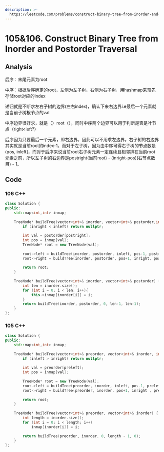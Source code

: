 ```yaml
---
description: >-
  https://leetcode.com/problems/construct-binary-tree-from-inorder-and-postorder-traversal/
---
```


# 105&106. Construct Binary Tree from Inorder and Postorder Traversal

## Analysis

后序：末尾元素为root

中序：根据后序确定的root，左侧为左子树，右侧为右子树，用hashmap来预先存储root对应的index

递归就是不断求左右子树的边界\(左右index\)，确认下来右边界i.e最后一个元素就是当前子树根节点的val

中序边界很好求，就是（）root（），同时中序两个边界可以用于判断是否是叶节点（right&lt;left?）

后序因为只要最后一个元素，即右边界，因此可以不用求左边界，右子树的右边界其实就是当前root的index-1。而对于左子树，因为由中序可得右子树的节点数是\(pos, inleft\]，而对于后序来说当前root右子树元素一定连续且相邻排在当前root元素之前，所以左子树的右边界是postright\(当前root\) - \(inright-pos\)\(右节点数目\) - 1。

## Code

### 106 C++ 

```cpp
class Solution {
public:
    std::map<int,int> inmap;
    
    TreeNode* buildTree(vector<int>& inorder, vector<int>& postorder,int inleft,int inright, int postright){
        if (inright < inleft) return nullptr;
        
        int val = postorder[postright];
        int pos = inmap[val];
        TreeNode* root = new TreeNode(val);
        
        root->left = buildTree(inorder, postorder, inleft, pos-1, postright-inright+pos-1);
        root->right = buildTree(inorder, postorder, pos+1, inright, postright-1);
        
        return root;
    }
    
    TreeNode* buildTree(vector<int>& inorder, vector<int>& postorder) {
        int len = inorder.size();
        for (int i = 0; i < len; i++){
            this->inmap[inorder[i]] = i;
        }
        return buildTree(inorder, postorder, 0, len-1, len-1);
    }
};
```

### 105 C++

```cpp
class Solution {
public:
    std::map<int,int> inmap;
    
    TreeNode* buildTree(vector<int>& preorder, vector<int>& inorder, int inleft, int inright, int preleft){
        if (inleft > inright) return nullptr;
        
        int val = preorder[preleft];
        int pos = inmap[val];
        
        TreeNode* root = new TreeNode(val);
        root->left = buildTree(preorder, inorder, inleft, pos-1, preleft+1);
        root->right = buildTree(preorder, inorder, pos+1, inright , preleft+pos-inleft+1);
        
        return root;
    }
    
    TreeNode* buildTree(vector<int>& preorder, vector<int>& inorder) {
        int length = inorder.size();
        for (int i = 0; i < length; i++)
            inmap[inorder[i]] = i;
        
        return buildTree(preorder, inorder, 0, length - 1, 0); 
    }
};
```

